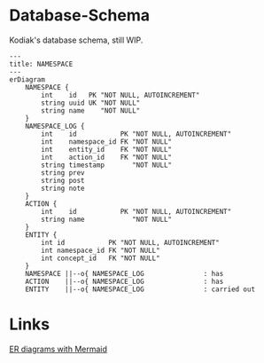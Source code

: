 # Database-Schema

Kodiak's database schema, still WIP.

```mermaid
---
title: NAMESPACE
---
erDiagram
    NAMESPACE {
        int    id   PK "NOT NULL, AUTOINCREMENT"
        string uuid UK "NOT NULL"
        string name    "NOT NULL"
    }
    NAMESPACE_LOG {
        int    id           PK "NOT NULL, AUTOINCREMENT"
        int    namespace_id FK "NOT NULL"
        int    entity_id    FK "NOT NULL"
        int    action_id    FK "NOT NULL"
        string timestamp       "NOT NULL"
        string prev
        string post
        string note 
    }
    ACTION {
        int    id           PK "NOT NULL, AUTOINCREMENT"
        string name            "NOT NULL"
    }
    ENTITY {
        int id           PK "NOT NULL, AUTOINCREMENT"
        int namespace_id FK "NOT NULL"
        int concept_id   FK "NOT NULL"
    }
    NAMESPACE ||--o{ NAMESPACE_LOG               : has
    ACTION    ||--o{ NAMESPACE_LOG               : has
    ENTITY    ||--o{ NAMESPACE_LOG               : carried out
```

# Links

[ER diagrams with Mermaid](https://mermaid.js.org/syntax/entityRelationshipDiagram.html)
